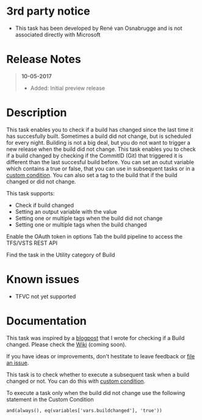 # 3rd party notice

* This task has been developed by René van Osnabrugge and is not associated directly with Microsoft

# Release Notes

> **10-05-2017**
> - Added: Initial preview release

# Description

This task enables you to check if a build has changed since the last time it has succesfully built. Sometimes a build did not change, but is scheduled for every night. Building is not a big deal, but you do not want 
to trigger a new release when the build did not change. This task enables you to check if a build changed by checking if the CommitID (Git) that triggered it is different than the last succesful build before.
You can set an outut variable which contains a true or false, that you can use in subsequent tasks or in a [custom condition](https://www.visualstudio.com/en-us/docs/build/concepts/process/conditions). 
You can also set a tag to the build that if the build changed or did not change.


This task supports:

 * Check if build changed
 * Setting an output variable with the value 
 * Setting one or multiple tags when the build did not change
 * Setting one or multiple tags when the build changed
  
Enable the OAuth token in options Tab the build pipeline to access the TFS/VSTS REST API
 
Find the task in the Utility category of Build

# Known issues
 * TFVC not yet supported

# Documentation

This task was inspired by a [blogpost](https://roadtoalm.com/2017/05/01/only-trigger-a-release-when-the-build-changed/) that I wrote for checking if a Build changed.
Please check the [Wiki](https://github.com/renevanosnabrugge/vsts-buildchanged-task/wiki) (coming soon).

If you have ideas or improvements, don't hestitate to leave feedback or [file an issue](https://github.com/renevanosnabrugge/vsts-buildchanged-task/issues).

This task is to check whether to execute a subsequent task when a build changed or not. You can do this with [custom condition](https://www.visualstudio.com/en-us/docs/build/concepts/process/conditions). 

To execute a task only when the build did not change use the following statement in the Custom Condition

`and(always(), eq(variables['vars.buildchanged'], 'true'))`
